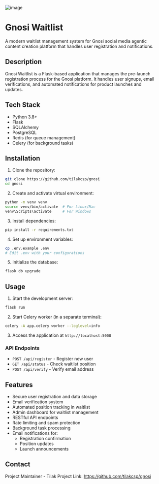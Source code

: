 ![image](https://github.com/user-attachments/assets/ffecc73d-e143-4d2e-bc72-76c330e964b0)

# Gnosi Waitlist

A modern waitlist management system for Gnosi social media agentic content creation platform that handles user registration and notifications.

## Description

Gnosi Waitlist is a Flask-based application that manages the pre-launch registration process for the Gnosi platform. It handles user signups, email verifications, and automated notifications for product launches and updates.

## Tech Stack

- Python 3.8+
- Flask
- SQLAlchemy
- PostgreSQL
- Redis (for queue management)
- Celery (for background tasks)

## Installation

1. Clone the repository:
```bash
git clone https://github.com/tilakcsp/gnosi
cd gnosi
```

2. Create and activate virtual environment:
```bash
python -m venv venv
source venv/bin/activate  # For Linux/Mac
venv\Scripts\activate     # For Windows
```

3. Install dependencies:
```bash
pip install -r requirements.txt
```

4. Set up environment variables:
```bash
cp .env.example .env
# Edit .env with your configurations
```

5. Initialize the database:
```bash
flask db upgrade
```

## Usage

1. Start the development server:
```bash
flask run
```

2. Start Celery worker (in a separate terminal):
```bash
celery -A app.celery worker --loglevel=info
```

3. Access the application at `http://localhost:5000`

### API Endpoints

- `POST /api/register` - Register new user
- `GET /api/status` - Check waitlist position
- `POST /api/verify` - Verify email address

## Features

- Secure user registration and data storage
- Email verification system
- Automated position tracking in waitlist
- Admin dashboard for waitlist management
- RESTful API endpoints
- Rate limiting and spam protection
- Background task processing
- Email notifications for:
  - Registration confirmation
  - Position updates
  - Launch announcements



## Contact

Project Maintainer - Tilak
Project Link: https://github.com/tilakcsp/gnosi

